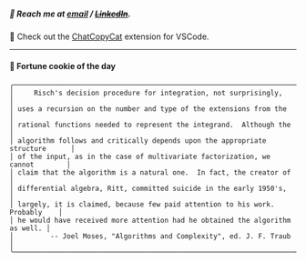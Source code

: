 ##### :calling: Reach me at **[email](mailto:johannes@stenmark.in)** ***/*** **[~~LinkedIn~~](https://www.linkedin.com/in/johannes-stenmark)**.
:feet: Check out the [ChatCopyCat](https://github.com/jstenmark/ChatCopyCat) extension for VSCode.

---
#### :cookie: Fortune cookie of the day
```smalltalk
╭──────────────────────────────────────────────────────────────────────────────╮
│     Risch's decision procedure for integration, not surprisingly,            │
│ uses a recursion on the number and type of the extensions from the           │
│ rational functions needed to represent the integrand.  Although the          │
│ algorithm follows and critically depends upon the appropriate structure      │
│ of the input, as in the case of multivariate factorization, we cannot        │
│ claim that the algorithm is a natural one.  In fact, the creator of          │
│ differential algebra, Ritt, committed suicide in the early 1950's,           │
│ largely, it is claimed, because few paid attention to his work.  Probably    │
│ he would have received more attention had he obtained the algorithm as well. │
│         -- Joel Moses, "Algorithms and Complexity", ed. J. F. Traub          │
╰──────────────────────────────────────────────────────────────────────────────╯
```
